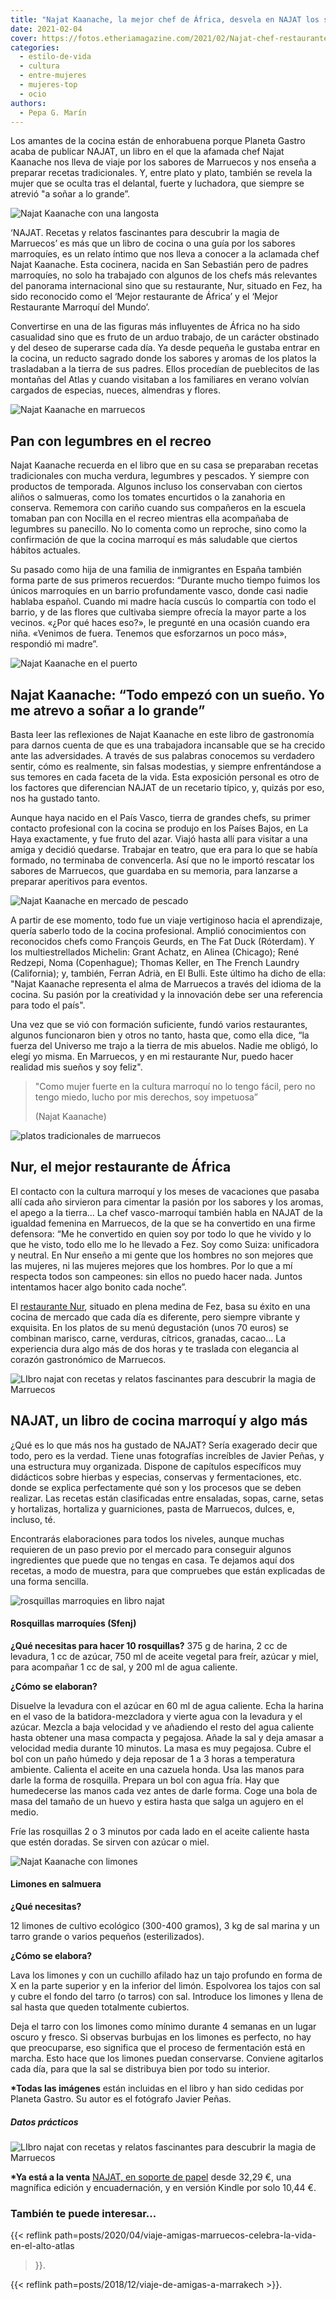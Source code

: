 ```yaml
---
title: "Najat Kaanache, la mejor chef de África, desvela en NAJAT los secretos de la cocina marroquí"
date: 2021-02-04
cover: https://fotos.etheriamagazine.com/2021/02/Najat-chef-restaurante-nur.jpg
categories: 
  - estilo-de-vida
  - cultura
  - entre-mujeres
  - mujeres-top
  - ocio
authors: 
  - Pepa G. Marín
---
```


Los amantes de la cocina están de enhorabuena porque Planeta Gastro acaba de publicar NAJAT, un libro en el que la afamada chef Najat Kaanache nos lleva de viaje por los sabores de Marruecos y nos enseña a preparar recetas tradicionales. Y, entre plato y plato, también se revela la mujer que se oculta tras el delantal, fuerte y luchadora, que siempre se atrevió "a soñar a lo grande”.

![Najat Kaanache con una langosta](https://fotos.etheriamagazine.com/2021/02/Najat-Kaanache-chef-nur.jpg "Najat Kaanache, una chef vascomarroquí que ha roto moldes.")

‘NAJAT. Recetas y relatos fascinantes para descubrir la magia de Marruecos’ es más que 
un libro de cocina o una guía por los sabores marroquíes, es un relato íntimo que nos 
lleva a conocer a la aclamada chef Najat Kaanache. Esta cocinera, nacida en San 
Sebastián pero de padres marroquíes, no solo ha trabajado con algunos de los chefs más 
relevantes del panorama internacional sino que su restaurante, Nur, situado en Fez, ha 
sido reconocido como el ‘Mejor restaurante de África’ y el ‘Mejor Restaurante Marroquí 
del Mundo’. 

Convertirse en una de las figuras más influyentes de África no ha sido casualidad sino 
que es fruto de un arduo trabajo, de un carácter obstinado y del deseo de superarse cada 
día. Ya desde pequeña le gustaba entrar en la cocina, un reducto sagrado donde los 
sabores y aromas de los platos la trasladaban a la tierra de sus padres. Ellos procedían 
de pueblecitos de las montañas del Atlas y cuando visitaban a los familiares en verano 
volvían cargados de especias, nueces, almendras y flores. 

![Najat Kaanache en marruecos](https://fotos.etheriamagazine.com/2021/02/Najat-chef-marruecos.jpg "La chef ha encontrado en Marruecos su lugar en el mundo.")

## Pan con legumbres en el recreo

Najat Kaanache recuerda en el libro que en su casa se preparaban recetas tradicionales 
con mucha verdura, legumbres y pescados. Y siempre con productos de temporada. Algunos 
incluso los conservaban con ciertos aliños o salmueras, como los tomates encurtidos o la 
zanahoria en conserva. Rememora con cariño cuando sus compañeros en la escuela tomaban 
pan con Nocilla en el recreo mientras ella acompañaba de legumbres su panecillo. No lo 
comenta como un reproche, sino como la confirmación de que la cocina marroquí es más 
saludable que ciertos hábitos actuales. 

Su pasado como hija de una familia de inmigrantes en España también forma parte de sus 
primeros recuerdos: “Durante mucho tiempo fuimos los únicos marroquíes en un barrio 
profundamente vasco, donde casi nadie hablaba español. Cuando mi madre hacía cuscús lo 
compartía con todo el barrio, y de las flores que cultivaba siempre ofrecía la mayor 
parte a los vecinos. «¿Por qué haces eso?», le pregunté en una ocasión cuando era niña. 
«Venimos de fuera. Tenemos que esforzarnos un poco más», respondió mi madre”. 

![Najat Kaanache en el puerto](https://fotos.etheriamagazine.com/2021/02/Najat-Kaanache-puerto.jpg "Najat Kaanache se ha formado en 5 restaurantes con 3 estrellas Michelin.")

## Najat Kaanache: “Todo empezó con un sueño. Yo me atrevo a soñar a lo grande”

Basta leer las reflexiones de Najat Kaanache en este libro de gastronomía para darnos 
cuenta de que es una trabajadora incansable que se ha crecido ante las adversidades. A 
través de sus palabras conocemos su verdadero sentir, cómo es realmente, sin falsas 
modestias, y siempre enfrentándose a sus temores en cada faceta de la vida. Esta 
exposición personal es otro de los factores que diferencian NAJAT de un recetario 
típico, y, quizás por eso, nos ha gustado tanto. 

Aunque haya nacido en el País Vasco, tierra de grandes chefs, su primer contacto 
profesional con la cocina se produjo en los Países Bajos, en La Haya exactamente, y fue 
fruto del azar. Viajó hasta allí para visitar a una amiga y decidió quedarse. Trabajar 
en teatro, que era para lo que se había formado, no terminaba de convencerla. Así que no 
le importó rescatar los sabores de Marruecos, que guardaba en su memoria, para lanzarse 
a preparar aperitivos para eventos. 

![Najat Kaanache en mercado de pescado](https://fotos.etheriamagazine.com/2021/02/Najat-Kaanache-mercado-pescado.jpg "Visitar los mercados es imprescindible para la chef.")

A partir de ese momento, todo fue un viaje vertiginoso hacia el aprendizaje, quería 
saberlo todo de la cocina profesional. Amplió conocimientos con reconocidos chefs como 
François Geurds, en The Fat Duck (Róterdam). Y los multiestrellados Michelin: Grant 
Achatz, en Alinea (Chicago); René Redzepi, Noma (Copenhague); Thomas Keller, en The 
French Laundry (California); y, también, Ferran Adrià, en El Bulli. Este último ha dicho 
de ella: "Najat Kaanache representa el alma de Marruecos a través del idioma de la 
cocina. Su pasión por la creatividad y la innovación debe ser una referencia para todo 
el país". 

Una vez que se vió con formación suficiente, fundó varios restaurantes, algunos 
funcionaron bien y otros no tanto, hasta que, como ella dice, “la fuerza del Universo me 
trajo a la tierra de mis abuelos. Nadie me obligó, lo elegí yo misma. En Marruecos, y en 
mi restaurante Nur, puedo hacer realidad mis sueños y soy feliz". 

> "Como mujer fuerte en la cultura marroquí no lo tengo fácil, pero no tengo miedo, lucho 
> por mis derechos, soy impetuosa” 
> 
> (Najat Kaanache)

![platos tradicionales de marruecos](https://fotos.etheriamagazine.com/2021/02/Najat-libro-recetas-marruecos.jpg "Platos tradicionales de Marruecos, con un toque creativo, incluidos en el libro.")

## Nur, el mejor restaurante de África

El contacto con la cultura marroquí y los meses de vacaciones que pasaba allí cada año 
sirvieron para cimentar la pasión por los sabores y los aromas, el apego a la tierra… La 
chef vasco-marroquí también habla en NAJAT de la igualdad femenina en Marruecos, de la 
que se ha convertido en una firme defensora: “Me he convertido en quien soy por todo lo 
que he vivido y lo que he visto, todo ello me lo he llevado a Fez. Soy como Suiza: 
unificadora y neutral. En Nur enseño a mi gente que los hombres no son mejores que las 
mujeres, ni las mujeres mejores que los hombres. Por lo que a mí respecta todos son 
campeones: sin ellos no puedo hacer nada. Juntos intentamos hacer algo bonito cada 
noche”. 

El [restaurante Nur](http://nurfez.com/), situado en plena medina de Fez, basa su éxito 
en una cocina de mercado que cada día es diferente, pero siempre vibrante y exquisita. 
En los platos de su menú degustación (unos 70 euros) se combinan marisco, carne, 
verduras, cítricos, granadas, cacao... La experiencia dura algo más de dos horas y te 
traslada con elegancia al corazón gastronómico de Marruecos. 

![LIbro najat con recetas y relatos fascinantes para descubrir la magia de Marruecos](https://fotos.etheriamagazine.com/2021/02/Najat-libro-cocina-edited.jpg "‘NAJAT. Recetas y relatos fascinantes para descubrir la magia de Marruecos’, de Planeta Gastro.")

## NAJAT, un libro de cocina marroquí y algo más

¿Qué es lo que más nos ha gustado de NAJAT? Sería exagerado decir que todo, pero es la 
verdad. Tiene unas fotografías increíbles de Javier Peñas, y una estructura muy 
organizada. Dispone de capítulos específicos muy didácticos sobre hierbas y especias, 
conservas y fermentaciones, etc. donde se explica perfectamente qué son y los procesos 
que se deben realizar. Las recetas están clasificadas entre ensaladas, sopas, carne, 
setas y hortalizas, hortaliza y guarniciones, pasta de Marruecos, dulces, e, incluso, 
té. 

Encontrarás elaboraciones para todos los niveles, aunque muchas requieren de un paso 
previo por el mercado para conseguir algunos ingredientes que puede que no tengas en 
casa. Te dejamos aquí dos recetas, a modo de muestra, para que compruebes que están 
explicadas de una forma sencilla. 

![rosquillas marroquies en libro najat](https://fotos.etheriamagazine.com/2021/02/Najat-libro-cocina-rosquillas.jpg "Rosquillas marroquíes (Sfenj).")

#### Rosquillas marroquíes (Sfenj)

**¿Qué necesitas para hacer 10 rosquillas?** 375 g de harina, 2 cc de levadura, 1 cc de 
azúcar, 750 ml de aceite vegetal para freír, azúcar y miel, para acompañar 1 cc de sal, 
y 200 ml de agua caliente. 

**¿Cómo se elaboran?** 

Disuelve la levadura con el azúcar en 60 ml de agua caliente. Echa la harina en el vaso 
de la batidora-mezcladora y vierte agua con la levadura y el azúcar. Mezcla a baja 
velocidad y ve añadiendo el resto del agua caliente hasta obtener una masa compacta y 
pegajosa. Añade la sal y deja amasar a velocidad media durante 10 minutos. La masa es 
muy pegajosa. Cubre el bol con un paño húmedo y deja reposar de 1 a 3 horas a 
temperatura ambiente. Calienta el aceite en una cazuela honda. Usa las manos para darle 
la forma de rosquilla. Prepara un bol con agua fría. Hay que humedecerse las manos cada 
vez antes de darle forma. Coge una bola de masa del tamaño de un huevo y estira hasta 
que salga un agujero en el medio. 

Fríe las rosquillas 2 o 3 minutos por cada lado en el aceite caliente hasta que estén 
doradas. Se sirven con azúcar o miel. 

![Najat Kaanache con limones](https://fotos.etheriamagazine.com/2021/02/Najat-Kaanache.jpg "Najat Kaanache posa entre limoneros.")

#### Limones en salmuera

**¿Qué necesitas?** 

12 limones de cultivo ecológico (300-400 gramos), 3 kg de sal marina y un tarro grande o 
varios pequeños (esterilizados). 

**¿Cómo se elabora?** 

Lava los limones y con un cuchillo afilado haz un tajo profundo en forma de X en la 
parte superior y en la inferior del limón. Espolvorea los tajos con sal y cubre el fondo 
del tarro (o tarros) con sal. Introduce los limones y llena de sal hasta que queden 
totalmente cubiertos. 

Deja el tarro con los limones como mínimo durante 4 semanas en un lugar oscuro y fresco. 
Si observas burbujas en los limones es perfecto, no hay que preocuparse, eso significa 
que el proceso de fermentación está en marcha. Esto hace que los limones puedan 
conservarse. Conviene agitarlos cada día, para que la sal se distribuya bien por todo su 
interior. 

**\*Todas las imágenes** están incluidas en el libro y han sido cedidas por Planeta 
Gastro. Su autor es el fotógrafo Javier Peñas. 

##### Datos prácticos

![LIbro najat con recetas y relatos fascinantes para descubrir la magia de Marruecos](https://fotos.etheriamagazine.com/2021/02/Najat-libro-cocina-edited.jpg "NAJATPlaneta Gastro.Tamaño: 24x28 cm.312 páginas.Precio: 34 Euros.")

**\*Ya está a la venta** [NAJAT, en soporte de papel](https://amzn.to/36GSt2m) desde 
32,29 €, una magnífica edición y encuadernación, y en versión Kindle por solo 10,44 €. 

### También te puede interesar...

{{< reflink path=posts/2020/04/viaje-amigas-marruecos-celebra-la-vida-en-el-alto-atlas 
>}}. 

{{< reflink path=posts/2018/12/viaje-de-amigas-a-marrakech >}}.
